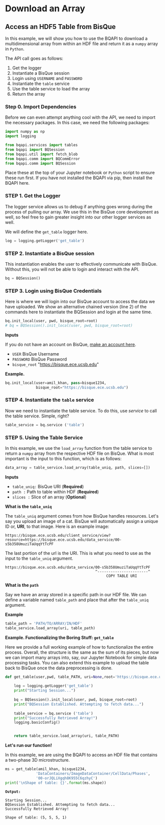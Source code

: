 # Download an Array

## Access an HDF5 Table from BisQue

In this example, we will show you how to use the BQAPI to download a multidimensional array from within an HDF file and return it as a `numpy` array in `Python`.



The API call goes as follows:

1. Get the logger
2. Instantiate a BisQue session
3. Login using `USERNAME` and `PASSWORD`
4. Instantiate the `table` service
5. Use the table service to load the array
6. Return the array



### **Step 0. Import Dependencies**

Before we can even attempt anything cool with the API, we need to import the necessary packages. In this case, we need the following packages:

```python
import numpy as np
import logging

from bqapi.services import tables
from bqapi import BQSession
from bqapi.util import fetch_blob
from bqapi.comm import BQCommError
from bqapi.comm import BQSession
```

Place these at the top of your Jupyter notebook or `Python` script to ensure these run first. If you have not installed the BQAPI via pip, then install the BQAPI here.

### **STEP 1. Get the Logger**

The logger service allows us to debug if anything goes wrong during the process of pulling our array. We use this in the BisQue core development as well, so feel free to gain greater insight into our other logger services as well.

We will define the `get_table` logger here.

```python
log = logging.getLogger('get_table')
```

### **STEP 2. Instantiate a BisQue session**

This instantiation enables the user to effectively communicate with BisQue. Without this, you will not be able to login and interact with the API.

```python
bq = BQSession()
```

### **STEP 3. Login using BisQue Credentials**

Here is where we will login into our BisQue account to access the data we have uploaded. We show an alternative chained version (line 2) of the commands here to instantiate the BQSession and login at the same time.

```python
bq.init_local(user, pwd, bisque_root=root)
# bq = BQSession().init_local(user, pwd, bisque_root=root)
```

**Inputs**

If you do not have an account on BisQue, [make an account here](https://bisque.ece.ucsb.edu/registration/new).

* `USER` BisQue Username
* `PASSWORD` BisQue Password
* `bisque_root` "https://bisque.ece.ucsb.edu"

**Example.**

```python
bq.init_local(user=amil_khan, pass=bisque1234,
              bisque_root="https://bisque.ece.ucsb.edu")
```

### **STEP 4. Instantiate the `table` service**

Now we need to instantiate the table service. To do this, use _service_ to call the table service. Simple, right?

```python
table_service = bq.service ('table')
```

### **STEP 5. Using the Table Service**

In this example, we use the `load_array` function from the table service to return a `numpy` array from the respective HDF file on BisQue. What is most important is the input to this function, which is as follows:

```python
data_array = table_service.load_array(table_uniq, path, slices=[])
```

**Inputs**

* `table_uniq:` BisQue URI (**Required**)
* `path :` Path to table within HDF (**Required**)
* `slices :` Slice of an array (**Optional**)

**What is the `table_uniq`**

The `table_uniq` argument comes from how BisQue handles resources. Let's say you upload an image of a cat. BisQue will automatically assign a unique ID or, **URI**, to that image. Here is an example image:

```
https://bisque.ece.ucsb.edu/client_service/view?resource=https://bisque.ece.ucsb.edu/data_service/00-s5b358UmuziTaUqqYtTcPF
```

The last portion of the url is the URI. This is what you need to use as the input to the `table_uniq` argument.

```
https://bisque.ece.ucsb.edu/data_service/00-s5b358UmuziTaUqqYtTcPF
                                         ^-----------------------^
                                              COPY TABLE URI
```

**What is the `path`**

Say we have an array stored in a specific path in our HDF file. We can define a variable named `table_path` and place that after the `table_uniq` argument.

**Example**

```python
table_path = 'PATH/TO/ARRAY/IN/HDF'
table_service.load_array(uri, table_path)
```

**Example. Functionalizing the Boring Stuff: `get_table`**

Here we provide a full working example of how to functionalize the entire process. Overall, the structure is the same as the sum of its pieces, but now we can import many arrays into, say, our Jupyter Notebook for simple data processing tasks. You can also extend this example to upload the table back to BisQue once the data preprocessing is done.

```python
def get_table(user,pwd, table_PATH, uri=None,root='https://bisque.ece.ucsb.edu'):
    
    log = logging.getLogger('get_table')
    print("Starting Session...")
    
    bq = BQSession().init_local(user, pwd, bisque_root=root)
    print("BQSession Established. Attempting to fetch data...")
    
    table_service = bq.service ('table')
    print("Successfully Retrieved Array!")
    logging.basicConfig()

    
    return table_service.load_array(uri, table_PATH)
```

**Let's run our function!**

In this example, we are using the BQAPI to access an HDF file that contains a two-phase 3D microstructure.

```python
ms = get_table(amil_khan, bisque1234, 
              'DataContainers/ImageDataContainer/CellData/Phases',
              '00-orJQLiXgqh8K955C6qzhyC')
print('\nShape of table: {}'.format(ms.shape))
```

**`Output:`**

```
Starting Session...
BQSession Established. Attempting to fetch data...
Successfully Retrieved Array!

Shape of table: (5, 5, 5, 1)
```

